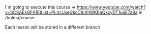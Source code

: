 I´m going to execute this course => https://www.youtube.com/watch?v=SCSAExGFK1E&list=PL4cUxeGkcC9iXItWKbaQxcyDT1u6E7a8a in /bulma/course

Each lesson will be stored in a different branch